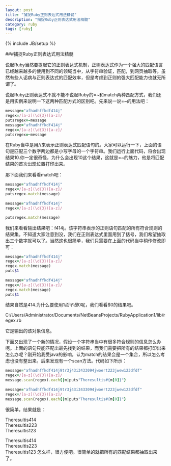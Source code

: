 ```yaml
---
layout: post
title: "捕捉Ruby正则表达式用法精髓"
description: "捕捉Ruby正则表达式用法精髓"
category: ruby
tags: [ruby]
---
```

{% include JB/setup %}

###捕捉Ruby正则表达式用法精髓

说起Ruby当然要提起它的正则表达式机制，正则表达式作为一个强大的匹配语言已经越来越多的使用到不同的领域当中，从字符串验证，匹配，到网页抽取等。虽然有些人诟病与正则表达式的匹配效率，但是考虑到正则的强大匹配能力也就无所谓了。

说起Ruby正则表达式不就不能不说起Ruby的=~和match两种匹配方式，我们还是用实例来说明一下这两种匹配方式的区别吧。先来说一说=~的用法吧：
```ruby
message="afhadhffkdf414j" 
regex=/[a-z](\d{3})[a-z]/  
putsregex=~message  
message="afhadhffkdf414j" 
regex=/[a-z](\d{3})[a-z]/  
putsregex=~message
``` 
在Ruby当中是用//来表示正则表达式匹配语句的。大家可以运行一下，上面的语句是匹配三个数字两边都是小写字母的一个字符串。我们运行上面代码，将会出现结果10.你一定很奇怪，为什么会出现10这个结果，这就是=~的魅力，他是将匹配结果的首次出现位置打印出来。

那下面我们来看看match吧：
```ruby
message="afhadhffkdf414j" 
regex=/[a-z](\d{3})[a-z]/  
putsregex.match(message)  
 
message="afhadhffkdf414j" 
regex=/[a-z](\d{3})[a-z]/  

putsregex.match(message) 
```
我们来看看输出结果吧：f414j。该字符串表示的正则语句匹配的所有符合规则的结果集。不知道大家注意到没，我们在正则表达式里面用到了括号，我们希望抽取出三个数字就可以了。当然这也很简单，我们只需要在上面的代码当中稍作修改即可：
```ruby
message="afhadhffkdf414j" 
regex=/[a-z](\d{3})[a-z]/  
regex.match(message)  
puts$1  
 
message="afhadhffkdf414j" 
regex=/[a-z](\d{3})[a-z]/  
regex.match(message)  
puts$1 
```
结果自然是414.为什么要使用$1而不是$0呢，我们看看$0的结果吧。

C:/Users/Administrator/Documents/NetBeansProjects/RubyApplication1/lib/regex.rb
 
它是输出的该对象信息。

下面又出现了一个新的情况，假设一个字符串当中有很多符合规则的信息怎么办呢。上面的语句只能匹配出最先找到的结果，而我们需要把所有的结果都打印出来怎么办呢？刚开始我受java的影响，认为match的结果会是一个集合，所以怎么考虑也没有整出来。后来发现有一个scan方法。代码如下所示：
```ruby
message="afhadhffkdf414j9tr3j43i3433094jwoert223jwew123dfdf" 
regex=/[a-z](\d{3})[a-z]/  
message.scan(regex).each{|m|puts"Theresultis#{m[0]}"}  
 
message="afhadhffkdf414j9tr3j43i3433094jwoert223jwew123dfdf" 
regex=/[a-z](\d{3})[a-z]/  
message.scan(regex).each{|m|puts"Theresultis#{m[0]}"} 
```
很简单，结果就是：

Theresultis414  
Theresultis223  
Theresultis123  
 
Theresultis414  
Theresultis223  
Theresultis123 
怎么样，很方便吧。很简单的就把所有的匹配结果都抽取出来了。